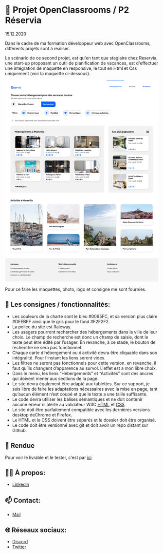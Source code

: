 # 📢 Projet OpenClassrooms / P2 Réservia
<p>15.12.2020</p>
<p> 
  Dans le cadre de ma formation développeur web avec OpenClassrooms, différents projets sont à realiser.
</p>

<p> 
  Le scénario de ce second projet, est qu'en tant que stagiaire chez Reservia, une start-up proposant un outil de planification de vacances,
est d'effectuer une intégration de maquette en responsive, le tout en Html et Css uniquement (voir la maquette ci-dessous).
</p>

<img  alt="maquettes verion pc" src="https://github.com/Cyrille57/CyrilleMorel_2_15122020/blob/master/screenshot/Desktop%20-%201.png">


<p> 
  Pour ce faire les maquettes, photo, logo et consigne me sont fournies.
</p>

<h2>📝 Les consignes / fonctionnalités: </h2>

<ul>
  <li>
    Les couleurs de la charte sont le bleu #0065FC, et sa version plus claire #DEEBFF ainsi que le gris pour le fond #F2F2F2.
  </li>
  <li>
    La police du site est Raleway.
  </li>
  <li>
    Les usagers pourront rechercher des hébergements dans la ville de leur choix. Le champ de recherche est donc un champ de saisie, dont le texte peut être édité par l’usager. En revanche, à ce stade, le bouton de recherche ne sera pas fonctionnel.
  </li>
  <li>
    Chaque carte d’hébergement ou d’activité devra être cliquable dans son intégralité. Pour l’instant les liens seront vides.
  </li>
  <li>
    Les filtres ne seront pas fonctionnels pour cette version, en revanche, il faut qu’ils changent d’apparence au survol. L'effet est a mon libre choix.
  </li>
  <li>
    Dans le menu, les liens “Hébergements” et “Activités” sont des ancres qui doivent mener aux sections de la page.
  </li>
  <li>
    Le site devra également être adapté aux tablettes. Sur ce support, je suis libre de faire les adaptations nécessaires avec la mise en page, tant qu’aucun élément n’est coupé et que le texte a une taille suffisante.
  </li>
  <li>
    Le code devra utiliser les balises sémantiques et ne doit contenir aucune erreur ni alerte au validateur W3C <a href="https://validator.w3.org/nu/?useragent=Validator.nu%2FLV+http%3A%2F%2Fvalidator.w3.org%2Fservices&acceptlanguage=&doc=https%3A%2F%2Fcyrille57.github.io%2Foc-2-r-servia%2F">HTML</a> et <a href="https://jigsaw.w3.org/css-validator/validator?uri=https%3A%2F%2Fcyrille57.github.io%2Foc-2-r-servia%2F&profile=css3svg&usermedium=all&warning=1&vextwarning=&lang=fr">CSS</a>.
  </li>
  <li>
    Le site doit être parfaitement compatible avec les dernières versions desktop deChrome et Firefox.
  </li>
  <li>
    Le HTML et le CSS doivent être séparés et le dossier doit être organisé.
  </li>
  <li>
    Le code doit être versionné avec git et doit avoir un repo distant sur Github.
  </li>
</ul>

<h2>👀 Rendue </h2>

<p>
  Pour voir le livrable et le tester, c'est par <a href="https://cyrille57.github.io/oc-2-r-servia/">ici</a>
</p>

<h2>🙋‍♂️ À propos: </h2>

<ul>
  <li>
    <a href="https://www.linkedin.com/in/cyrille-morel/">Linkedin</a>
  </li>
</ul> 


<h2>📫 Contact: </h2>

<ul>
  <li>
    <a href="mailto:cyril_dev@outlook.fr">Mail</a>
  </li>
</ul>

 <h2>🌐 Réseaux sociaux:</h2>
 
<ul>
  <li>
    <a href="https://discord.gg/At8T9HD">Discord</a>
  </li>
  <li>
    <a href="https://twitter.com/Cyril2101">Twitter</a>
  </li>
</ul>
